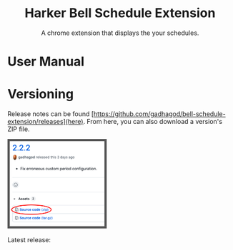 <script>
    const markdownConverter = new showdown.Converter();
    const req = new XMLHttpRequest();
    req.onreadystatechange = function() {
        if(this.readyState === 4 && this.status === 200) {
            let latestRelease = JSON.parse(this.responseText);
            document.getElementById("release_notes").innerHTML += `<br> <blockquote><b><a href="${latestRelease.html_url}">${latestRelease.tag_name}</a></b><br>${markdownConverter.makeHtml(latestRelease.body)}</blockquote>`;
        }
    };
    req.open("GET", "https://api.github.com/repos/gadhagod/bell-schedule-extension/releases/latest", true);
    req.send();
</script>

<center>
    <h1><b>Harker Bell Schedule Extension</b></h1>
    A chrome extension that displays the your schedules.<br>
</center>

[](docs/features.md ':include')

# User Manual
[](docs/user-manual/installing-the-extension.md ':include')

[](docs/user-manual/custom-periods.md ':include')

[](docs/user-manual/other-schedules.md ':include')

[](docs/user-manual/schedule-variants.md ':include')

[](docs/user-manual/days-off.md ':include')

[](docs/user-manual/installing-a-new-version.md ':include')

# Versioning

Release notes can be found [https://github.com/gadhagod/bell-schedule-extension/releases](here). From here, you can also download a version's ZIP file.

<img src="../docs/img/src-code.png" style="border: 5px solid #555" length="42%" width="42%">

<p id="release_notes">Latest release: </p>